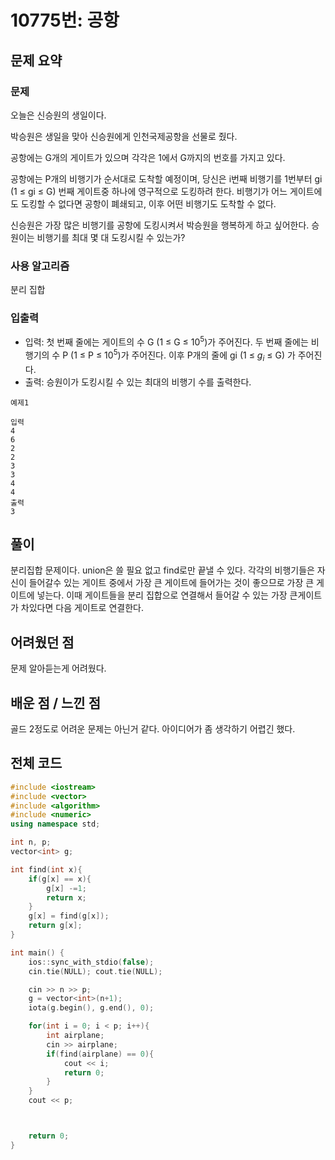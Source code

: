 # 10775번: 공항

## 문제 요약
### 문제
오늘은 신승원의 생일이다.

박승원은 생일을 맞아 신승원에게 인천국제공항을 선물로 줬다.

공항에는 G개의 게이트가 있으며 각각은 1에서 G까지의 번호를 가지고 있다.

공항에는 P개의 비행기가 순서대로 도착할 예정이며, 당신은 i번째 비행기를 1번부터 gi (1 ≤ gi ≤ G) 번째 게이트중 하나에 영구적으로 도킹하려 한다. 비행기가 어느 게이트에도 도킹할 수 없다면 공항이 폐쇄되고, 이후 어떤 비행기도 도착할 수 없다.

신승원은 가장 많은 비행기를 공항에 도킹시켜서 박승원을 행복하게 하고 싶어한다. 승원이는 비행기를 최대 몇 대 도킹시킬 수 있는가?

### 사용 알고리즘
분리 집합

### 입출력
- 입력: 첫 번째 줄에는 게이트의 수 G (1 ≤ G ≤ $10^5$)가 주어진다.
두 번째 줄에는 비행기의 수 P (1 ≤ P ≤ $10^5$)가 주어진다.
이후 P개의 줄에 gi (1 ≤ $g_i$ ≤ G) 가 주어진다.
- 출력: 승원이가 도킹시킬 수 있는 최대의 비행기 수를 출력한다.
```
예제1

입력
4
6
2
2
3
3
4
4
출력
3
```
## 풀이
분리집합 문제이다. union은 쓸 필요 없고 find로만 끝낼 수 있다. 각각의 비행기들은 자신이 들어갈수 있는 게이트 중에서 가장 큰 게이트에 들어가는 것이 좋으므로 가장 큰 게이트에 넣는다. 이때 게이트들을 분리 집합으로 연결해서 들어갈 수 있는 가장 큰게이트가 차있다면 다음 게이트로 연결한다.

## 어려웠던 점
문제 알아듣는게 어려웠다.

## 배운 점 / 느낀 점
골드 2정도로 어려운 문제는 아닌거 같다. 아이디어가 좀 생각하기 어렵긴 했다.

## 전체 코드
```cpp
#include <iostream>
#include <vector>
#include <algorithm>
#include <numeric>
using namespace std;

int n, p;
vector<int> g;

int find(int x){
    if(g[x] == x){
        g[x] -=1;
        return x;
    }
    g[x] = find(g[x]);
    return g[x];
}

int main() {
    ios::sync_with_stdio(false);
    cin.tie(NULL); cout.tie(NULL);

    cin >> n >> p;
    g = vector<int>(n+1);
    iota(g.begin(), g.end(), 0);

    for(int i = 0; i < p; i++){
        int airplane;
        cin >> airplane;
        if(find(airplane) == 0){
            cout << i;
            return 0;
        }
    }
    cout << p;



    return 0;
}
```
